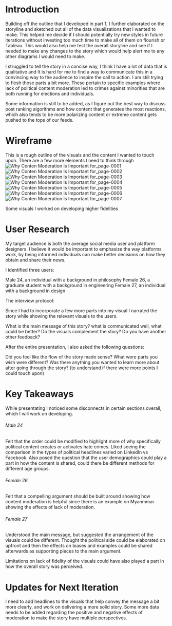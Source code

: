 # Introduction

Building off the outline that I developed in part 1, I further elaborated on the storyline and sketched out all of the data visualizations that I wanted to make. This helped me decide if I should potentially try new styles in future iterations without investing too much time to make all of them on flourish or Tableau. This would also help me test the overall storyline and see if I needed to make any changes to the story which would help alert me to any other diagrams I would need to make. 

I struggled to tell the story in a concise way, I think I have a lot of data that is qualitative and It is hard for me to find a way to communicate this in a convincing way to the audience to inspire the call to action. I am still trying to flesh those parts a bit more. These pertain to specific examples where lack of political content moderation led to crimes against minorities that are both running for elections and individuals.

Some information is still to be added, as I figure out the best way to discuss post ranking algorithms and how content that generates the most reactions, which also tends to be more polarizing content or extreme content gets pushed to the tops of our feeds. 


# Wireframe
This is a rough outline of the visuals and the content I wanted to touch upon. There are a few more elements I need to think through 
![Why Conten Moderation Is Important for_page-0001](https://user-images.githubusercontent.com/117247447/205210036-28bcccb8-298f-45ca-8073-9a0ec91692cb.jpg)
![Why Conten Moderation Is Important for_page-0002](https://user-images.githubusercontent.com/117247447/205210063-46f8bc24-04e1-48cc-846d-d26c3eac6ea5.jpg)
![Why Conten Moderation Is Important for_page-0003](https://user-images.githubusercontent.com/117247447/205210094-c0893b4b-f18c-41a6-ad3e-316800e2cc63.jpg)
![Why Conten Moderation Is Important for_page-0004](https://user-images.githubusercontent.com/117247447/205210117-3325706c-38cd-4510-9bd1-3c1c325b4c46.jpg)
![Why Conten Moderation Is Important for_page-0005](https://user-images.githubusercontent.com/117247447/205210142-7aa4384e-106e-4a72-a989-14b390443b26.jpg)
![Why Conten Moderation Is Important for_page-0006](https://user-images.githubusercontent.com/117247447/205210166-47ade850-f9aa-49c3-9877-75de8b3e772a.jpg)
![Why Conten Moderation Is Important for_page-0007](https://user-images.githubusercontent.com/117247447/205210448-37cfb7ea-43c4-4ccc-aeaf-46d8579cb932.jpg)

Some visuals I worked on developing higher fidelities  
<div class="flourish-embed flourish-hierarchy" data-src="visualisation/11892808"><script src="https://public.flourish.studio/resources/embed.js"></script></div>

<div class="flourish-embed flourish-hierarchy" data-src="visualisation/11893118"><script src="https://public.flourish.studio/resources/embed.js"></script></div>

# User Research 


My target audience is both the average social media user and platform designers. I believe it would be important to emphasize the way platforms work, by being informed individuals can make better decisions on how they obtain and share their news.

I identified three users:

Male 24, an individual with a background in philosophy 
Female 26, a graduate student with a background in engineering
Female 27, an individual with a background in design

The interview protocol:

Since I had to incorporate a few more parts into my visual I narrated the story while showing the relevant visuals to the users.

What is the main message of this story? what is communicated well, what could be better?
Do the visuals complement the story?
Do you have another other feedback?

After the entire presentation, I also asked the following questions:

Did you feel like the flow of the story made sense? 
What were parts you wish were different? 
Was there anything you wanted to learn more about after going through the story? (to understand if there were more points I could touch upon)


# Key Takeaways 

While presentating I noticed some disconnects in certain sections overall, which I will work on developing.

###### Male 24
Felt that the order could be modified to highlight more of why specifically political content creates or activates hate crimes. Liked seeing the comparison in the types of political headlines varied on LinkedIn vs Facebook. Also posed the question that the user demographics could play a part in how the content is shared, could there be different methods for different age groups.

###### Female 26
Felt that a compelling argument should be built around showing how content moderation is helpful since there is an example on Myanmmar showing the effects of lack of moderation.

###### Female 27

Understood the main message, but suggested the arrangement of the visuals could be different. Thought the political side could be elaborated on upfront and then the effects on biases and examples could be shared afterwards as supporting pieces to the main argument.


Limitations on lack of fidelity of the visuals could have also played a part in how the overall story was perceived. 



# Updates for Next Iteration 

I need to add headlines to the visuals that help convey the message a bit more clearly, and work on delivering a more solid story. Some more data needs to be added regarding the positive and negative effects of moderation to make the story have multiple perspectives. 



